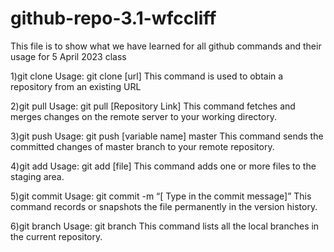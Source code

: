 # github-repo-3.1-wfccliff

This file is to show what we have learned for all github commands and their usage for 5 April 2023 class

1)git clone
Usage: git clone [url]
This command is used to obtain a repository from an existing URL

2)git pull
Usage: git pull [Repository Link]
This command fetches and merges changes on the remote server to your working directory.

3)git push
Usage: git push [variable name] master
This command sends the committed changes of master branch to your remote repository.

4)git add
Usage: git add [file]
This command adds one or more files to the staging area.

5)git commit
Usage: git commit -m “[ Type in the commit message]”
This command records or snapshots the file permanently in the version history.

6)git branch
Usage: git branch
This command lists all the local branches in the current repository.


